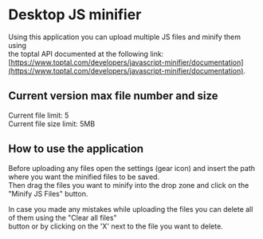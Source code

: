 # Desktop JS minifier
Using this application you can upload multiple JS files and minify them using\
the toptal API documented at the following link: [https://www.toptal.com/developers/javascript-minifier/documentation](https://www.toptal.com/developers/javascript-minifier/documentation).

## Current version max file number and size
Current file limit: 5\
Current file size limit: 5MB

## How to use the application
Before uploading any files open the settings (gear icon) and insert the path where you want the minified files to be saved.\
Then drag the files you want to minify into the drop zone and click on the "Minify JS Files" button.

In case you made any mistakes while uploading the files you can delete all of them using the "Clear all files"\
button or by clicking on the 'X' next to the file you want to delete.